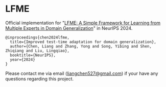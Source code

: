 # LFME

Official implementation for "[LFME: A Simple Framework for Learning from Multiple Experts in Domain Generalization](https://arxiv.org/abs/2410.17020)" in NeurIPS 2024.

```
@inproceedings{chen2024lfme,
  title={Improved test-time adaptation for domain generalization},
  author={Chen, Liang and Zhang, Yong and Song, Yibing and Shen, Zhiqiang and Liu, Lingqiao},
  booktitle={NeurIPS},
  year={2024}
}

```

Please contact me via email (liangchen527@gmail.com) if your have any questions regarding this project.
